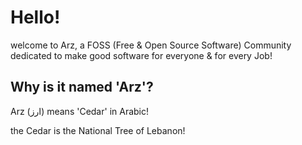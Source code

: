 # Hello!

welcome to Arz, a FOSS (Free & Open Source Software) Community dedicated to make good software for everyone & for every Job!

## Why is it named 'Arz'?

Arz (ارز) means 'Cedar' in Arabic!

the Cedar is the National Tree of Lebanon!